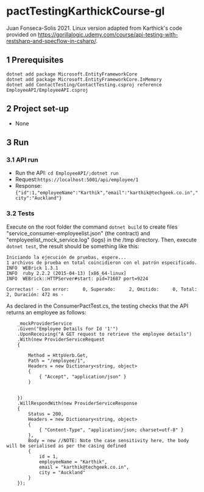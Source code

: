 # pactTestingKarthickCourse-gl
Juan Fonseca-Solis 2021. Linux version adapted from Karthick's code provided on https://gorillalogic.udemy.com/course/api-testing-with-restsharp-and-specflow-in-csharp/.

## 1 Prerequisites
```
dotnet add package Microsoft.EntityFrameworkCore
dotnet add package Microsoft.EntityFrameworkCore.InMemory
dotnet add ContactTesting/ContactTesting.csproj reference EmployeeAPI/EmployeeAPI.csproj
```

## 2 Project set-up
* None

## 3 Run

### 3.1 API run
* Run the API: `cd EmployeeAPI/;dotnet run`
* Request:`https://localhost:5001/api/employee/1`
* Response: `{"id":1,"employeeName":"Karthik","email":"karthik@techgeek.co.in","city":"Auckland"}`

### 3.2 Tests
Execute on the root folder the command `dotnet build` to create files "service_consumer-employeelist.json" (the contract) and "employeelist_mock_service.log" (logs) in the /tmp directory. Then, execute `dotnet test`, the result should be something like this:

```
Iniciando la ejecución de pruebas, espere...
1 archivos de prueba en total coincidieron con el patrón especificado.
INFO  WEBrick 1.3.1
INFO  ruby 2.2.2 (2015-04-13) [x86_64-linux]
INFO  WEBrick::HTTPServer#start: pid=71687 port=9224

Correctas! - Con error:     0, Superado:     2, Omitido:     0, Total:     2, Duración: 472 ms -
```

As declared in the ConsumerPactTest.cs, the testing checks that the API returns an employee as follows:
```
    _mockProviderService
    .Given("Employee Details for Id '1'")
    .UponReceiving("A GET request to retrieve the employee details")
    .With(new ProviderServiceRequest
    {

        Method = HttpVerb.Get,
        Path = "/employee/1",
        Headers = new Dictionary<string, object>
        {
            { "Accept", "application/json" }
        }


    })
    .WillRespondWith(new ProviderServiceResponse
    {
        Status = 200,
        Headers = new Dictionary<string, object>
        {
            { "Content-Type", "application/json; charset=utf-8" }
        },
        Body = new //NOTE: Note the case sensitivity here, the body will be serialised as per the casing defined
        {
            id = 1,
            employeeName = "Karthik",
            email = "karthik@techgeek.co.in",
            city = "Auckland"
        }
    });
```